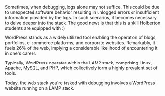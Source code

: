 Sometimes, when debugging, logs alone may not suffice. This could be due to unexpected software behavior resulting in unlogged errors or insufficient information provided by the logs. In such scenarios, it becomes necessary to delve deeper into the stack. The good news is that this is a skill Holberton students are equipped with :)

WordPress stands as a widely utilized tool enabling the operation of blogs, portfolios, e-commerce platforms, and corporate websites. Remarkably, it fuels 26% of the web, implying a considerable likelihood of encountering it in one's career.

Typically, WordPress operates within the LAMP stack, comprising Linux, Apache, MySQL, and PHP, which collectively form a highly prevalent set of tools.

Today, the web stack you're tasked with debugging involves a WordPress website running on a LAMP stack.
